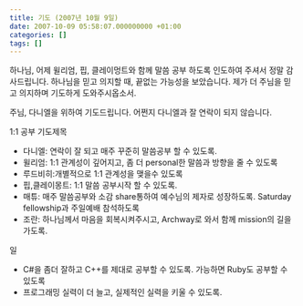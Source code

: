 ```yaml
---
title: 기도 (2007년 10월 9일)
date: 2007-10-09 05:58:07.000000000 +01:00
categories: []
tags: []
---
```

<p>하나님, 어제 윌리엄, 핍, 클레이멍트와 함께 말씀 공부 하도록 인도하여 주셔서 정말 감사드립니다. 하나님을 믿고 의지할 때, 끝없는 가능성을 보았습니다. 제가 더 주님을 믿고 의지하며 기도하게 도와주시옵소서.</p>
<p>주님, 다니엘을 위하여 기도드립니다. 어쩐지 다니엘과 잘 연락이 되지 않습니다.</p>
<p>1:1 공부 기도제목</p>
<ul>
<li>다니엘: 연락이 잘 되고 매주 꾸준히 말씀공부 할 수 있도록.</li>
<li>윌리엄: 1:1 관계성이 깊어지고, 좀 더 personal한 말씀과 방향을 줄 수 있도록</li>
<li>루드비히:개별적으로 1:1 관계성을 맺을수 있도록</li>
<li>핍,클레이몽트: 1:1 말씀 공부시작 할 수 있도록.</li>
<li>매튜: 매주 말씀공부와 소감 share통하여 예수님의 제자로 성장하도록. Saturday fellowship과 주일예배 참석하도록</li>
<li>조란: 하나님께서 마음을 회복시켜주시고, Archway로 와서 함께 mission의 길을 가도록.</li>
</ul>
<p>일</p>
<ul>
<li>C#을 좀더 잘하고 C++를 제대로 공부할 수 있도록. 가능하면 Ruby도 공부할 수 있도록</li>
<li>프로그래밍 실력이 더 늘고, 실제적인 실력을 키울 수 있도록.</li>
</ul>
